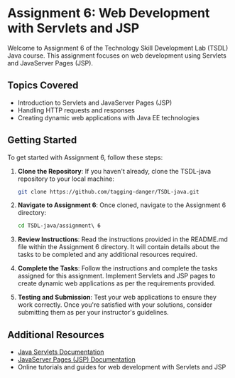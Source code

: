 # Assignment 6: Web Development with Servlets and JSP

Welcome to Assignment 6 of the Technology Skill Development Lab (TSDL) Java course. This assignment focuses on web development using Servlets and JavaServer Pages (JSP).

## Topics Covered

- Introduction to Servlets and JavaServer Pages (JSP)
- Handling HTTP requests and responses
- Creating dynamic web applications with Java EE technologies

## Getting Started

To get started with Assignment 6, follow these steps:

1. **Clone the Repository**: If you haven't already, clone the TSDL-java repository to your local machine:

    ```bash
    git clone https://github.com/tagging-danger/TSDL-java.git

2. **Navigate to Assignment 6**: Once cloned, navigate to the Assignment 6 directory:

    ```bash
    cd TSDL-java/assignment\ 6

3. **Review Instructions**: Read the instructions provided in the README.md file within the Assignment 6 directory. It will contain details about the tasks to be completed and any additional resources required.

4. **Complete the Tasks**: Follow the instructions and complete the tasks assigned for this assignment. Implement Servlets and JSP pages to create dynamic web applications as per the requirements provided.

5. **Testing and Submission**: Test your web applications to ensure they work correctly. Once you're satisfied with your solutions, consider submitting them as per your instructor's guidelines.

## Additional Resources

- [Java Servlets Documentation](https://docs.oracle.com/javaee/7/tutorial/servlets.htm)
- [JavaServer Pages (JSP) Documentation](https://docs.oracle.com/javaee/7/tutorial/jsptags.htm)
- Online tutorials and guides for web development with Servlets and JSP
